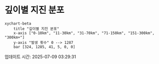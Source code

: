 # 깊이별 지진 분포

```mermaid
xychart-beta
    title "깊이별 지진 분포"
    x-axis ["0-10km", "11-30km", "31-70km", "71-150km", "151-300km", "300km+"]
    y-axis "발생 횟수" 0 --> 1287
    bar [324, 1285, 41, 5, 0, 0]
```

업데이트 시간: 2025-07-09 03:29:31
